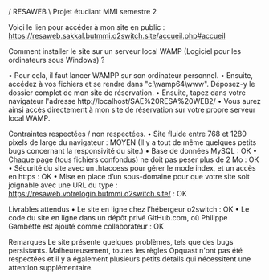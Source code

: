 / RESAWEB \ Projet étudiant MMI semestre 2

Voici le lien pour accéder à mon site en public :
https://resaweb.sakkal.butmmi.o2switch.site/accueil.php#accueil

Comment installer le site sur un serveur local WAMP (Logiciel pour les ordinateurs sous Windows) ?

•    Pour cela, il faut lancer WAMPP sur son ordinateur personnel.
•    Ensuite, accédez à vos fichiers et se rendre dans "c:\wamp64\www". Déposez-y le dossier complet de mon site de réservation.
•    Ensuite, tapez dans votre navigateur l'adresse http://localhost/SAE%20RESA%20WEB2/
•    Vous aurez ainsi accès directement à mon site de réservation sur votre propre serveur local WAMP.

Contraintes respectées / non respectées.
•    Site fluide entre 768 et 1280 pixels de large du navigateur : MOYEN (Il y a tout de même quelques petits bugs concernant la responsivité du site.) 
•    Base de données MySQL : OK
•    Chaque page (tous fichiers confondus) ne doit pas peser plus de 2 Mo : OK
•    Sécurité du site avec un .htaccess pour gérer le mode index, et un accès en https : OK
•    Mise en place d’un sous-domaine pour que votre site soit joignable avec une URL du type : https://resaweb.votrelogin.butmmi.o2switch.site/ : OK

Livrables attendus
•    Le site en ligne chez l’hébergeur o2switch : OK
•    Le code du site en ligne dans un dépôt privé GitHub.com, où Philippe Gambette est ajouté comme collaborateur : OK


Remarques
Le site présente quelques problèmes, tels que des bugs persistants. Malheureusement, toutes les règles Opquast n'ont pas été respectées et il y a également plusieurs petits détails qui nécessitent une attention supplémentaire.

